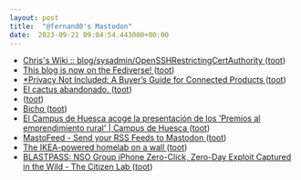 ```yaml
---
layout: post
title:  "@fernand0's Mastodon"
date:  2023-09-21 09:04:54.443000+00:00
---
```

*  [ Chris's Wiki :: blog/sysadmin/OpenSSHRestrictingCertAuthority  ](https://utcc.utoronto.ca/~cks/space/blog/sysadmin/OpenSSHRestrictingCertAuthorit) ([toot](https://mastodon.social/@fernand0/111102335021369585))
*  [This blog is now on the Fediverse! ](https://shkspr.mobi/blog/2023/09/this-blog-is-now-on-the-fediverse) ([toot](https://mastodon.social/@fernand0/111102152727468069))
*  [*Privacy Not Included: A Buyer’s Guide for Connected Products ](https://foundation.mozilla.org/en/privacynotincluded/articles/its-official-cars-are-the-worst-product-category-we-have-ever-reviewed-for-privacy) ([toot](https://mastodon.social/@fernand0/111101942233353789))
*  [El cactus abandonado. ](https://avecesunafoto.wordpress.com/2023/09/20/el-cactus-abandonado) ([toot](https://mastodon.social/@fernand0/111098776691981359))
*  [ ](https://mastodon.social/users/fernand0/statuses/111098740181008449/activity) ([toot](https://mastodon.social/users/fernand0/statuses/111098740181008449/activity))
*  [Bicho ](https://avecesunafoto.wordpress.com/2023/09/19/bicho-4) ([toot](https://mastodon.social/@fernand0/111098726048401580))
*  [El Campus de Huesca acoge la presentación de los 'Premios al emprendimiento rural' \| Campus de Huesca ](http://campushuesca.unizar.es/noticias/el-campus-de-huesca-acoge-la-presentacion-de-los-premios-al-emprendimiento-rura) ([toot](https://mastodon.social/@fernand0/111098666257086032))
*  [MastoFeed - Send your RSS Feeds to Mastodon ](https://mastofeed.or) ([toot](https://mastodon.social/@fernand0/111098485313773548))
*  [The IKEA-powered homelab on a wall ](https://ounapuu.ee/posts/2023/09/07/ikea-powered-homelab) ([toot](https://mastodon.social/@fernand0/111098193801935108))
*  [BLASTPASS: NSO Group iPhone Zero-Click, Zero-Day Exploit Captured in the Wild - The Citizen Lab ](https://citizenlab.ca/2023/09/blastpass-nso-group-iphone-zero-click-zero-day-exploit-captured-in-the-wild) ([toot](https://mastodon.social/@fernand0/111097849041536191))

